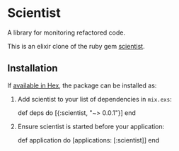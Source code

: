 # Scientist

A library for monitoring refactored code.

This is an elixir clone of the ruby gem [scientist](https://github.com/github/scientist).

## Installation

If [available in Hex](https://hex.pm/docs/publish), the package can be installed as:

  1. Add scientist to your list of dependencies in `mix.exs`:

        def deps do
          [{:scientist, "~> 0.0.1"}]
        end

  2. Ensure scientist is started before your application:

        def application do
          [applications: [:scientist]]
        end

